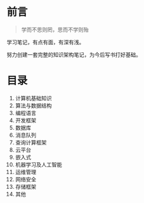 # 前言

> 学而不思则罔，思而不学则殆

学习笔记，有点有面，有深有浅。

努力创建一套完整的知识架构笔记，为今后写书打好基础。



# 目录

1. 计算机基础知识 
2. 算法与数据结构
3. 编程语言
4. 开发框架
5. 数据库
6. 消息队列
7. 查询计算框架
8. 云平台
9. 嵌入式
10. 机器学习及人工智能
11. 运维管理
12. 网络安全
13. 存储框架
14. 其他

